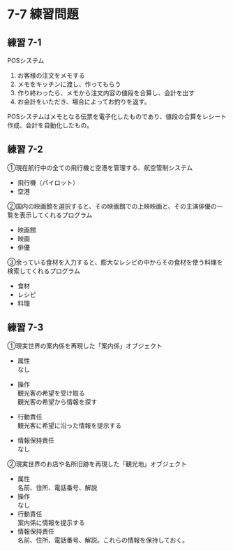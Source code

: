 # 7-7 練習問題

## 練習 7-1

POSシステム  

1. お客様の注文をメモする
1. メモをキッチンに渡し、作ってもらう
1. 作り終わったら、メモから注文内容の値段を合算し、会計を出す
1. お会計をいただき、場合によってお釣りを返す。

POSシステムはメモとなる伝票を電子化したものであり、値段の合算をレシート作成、会計を自動化したもの。

## 練習 7-2

①現在航行中の全ての飛行機と空港を管理する、航空管制システム

- 飛行機（パイロット）
- 空港

②国内の映画館を選択すると、その映画館での上映映画と、その主演俳優の一覧を表示してくれるプログラム

- 映画館
- 映画
- 俳優

③余っている食材を入力すると、膨大なレシピの中からその食材を使う料理を検索してくれるプログラム

- 食材
- レシピ
- 料理

## 練習 7-3

①現実世界の案内係を再現した「案内係」オブジェクト

- 属性  
	なし	

- 操作  
	観光客の希望を受け取る  
	観光客の希望から情報を探す  

- 行動責任  
	観光客に希望に沿った情報を提示する

- 情報保持責任  
	なし

②現実世界のお店や名所旧跡を再現した「観光地」オブジェクト
- 属性  
	名前、住所、電話番号、解説
- 操作  
	なし
- 行動責任  
	案内係に情報を提示する
- 情報保持責任  
	名前、住所、電話番号、解説。これらの情報を保持しておく。
	